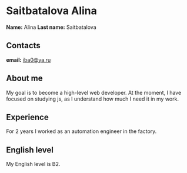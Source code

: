 # Saitbatalova Alina

**Name:** Alina
**Last name:** Saitbatalova

## Contacts
**email:** iba0@ya.ru

## About me
My goal is to become a high-level web developer. At the moment, I have focused on studying js, as I understand how much I need it in my work.
            
## Experience
For 2 years I worked as an automation engineer in the factory.

## English level
My English level is B2.
